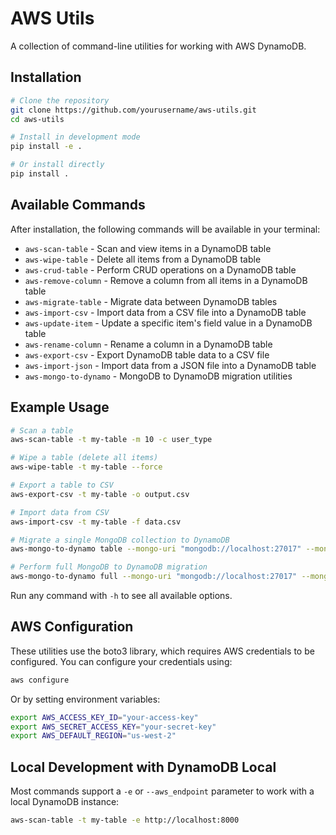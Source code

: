 # AWS Utils

A collection of command-line utilities for working with AWS DynamoDB.

## Installation

```bash
# Clone the repository
git clone https://github.com/yourusername/aws-utils.git
cd aws-utils

# Install in development mode
pip install -e .

# Or install directly
pip install .
```

## Available Commands

After installation, the following commands will be available in your terminal:

- `aws-scan-table` - Scan and view items in a DynamoDB table
- `aws-wipe-table` - Delete all items from a DynamoDB table
- `aws-crud-table` - Perform CRUD operations on a DynamoDB table
- `aws-remove-column` - Remove a column from all items in a DynamoDB table
- `aws-migrate-table` - Migrate data between DynamoDB tables
- `aws-import-csv` - Import data from a CSV file into a DynamoDB table
- `aws-update-item` - Update a specific item's field value in a DynamoDB table
- `aws-rename-column` - Rename a column in a DynamoDB table
- `aws-export-csv` - Export DynamoDB table data to a CSV file
- `aws-import-json` - Import data from a JSON file into a DynamoDB table
- `aws-mongo-to-dynamo` - MongoDB to DynamoDB migration utilities

## Example Usage

```bash
# Scan a table
aws-scan-table -t my-table -m 10 -c user_type

# Wipe a table (delete all items)
aws-wipe-table -t my-table --force

# Export a table to CSV
aws-export-csv -t my-table -o output.csv

# Import data from CSV
aws-import-csv -t my-table -f data.csv

# Migrate a single MongoDB collection to DynamoDB
aws-mongo-to-dynamo table --mongo-uri "mongodb://localhost:27017" --mongo-db "mydb" --mongo-collection "users" --dynamo-table "Users_dev"

# Perform full MongoDB to DynamoDB migration
aws-mongo-to-dynamo full --mongo-uri "mongodb://localhost:27017" --mongo-db "mydb" --env dev
```

Run any command with `-h` to see all available options.

## AWS Configuration

These utilities use the boto3 library, which requires AWS credentials to be configured. 
You can configure your credentials using:

```bash
aws configure
```

Or by setting environment variables:

```bash
export AWS_ACCESS_KEY_ID="your-access-key"
export AWS_SECRET_ACCESS_KEY="your-secret-key"
export AWS_DEFAULT_REGION="us-west-2"
```

## Local Development with DynamoDB Local

Most commands support a `-e` or `--aws_endpoint` parameter to work with a local DynamoDB instance:

```bash
aws-scan-table -t my-table -e http://localhost:8000
```
